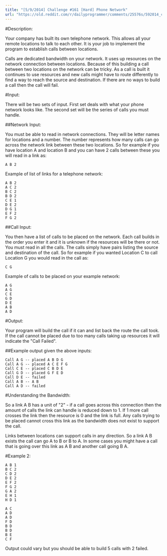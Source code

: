 ```yaml
---
title: "[5/9/2014] Challenge #161 [Hard] Phone Network"
url: "https://old.reddit.com/r/dailyprogrammer/comments/25576s/592014_challenge_161_hard_phone_network/"
---
```


#Description:

Your company has built its own telephone network. This allows all your remote locations to talk to each other. It is your job to implement the program to establish calls between locations.


Calls are dedicated bandwidth on your network. It uses up resources on the network connection between locations. Because of this building a call between two locations on the network can be tricky. As a call is built it continues to use resources and new calls might have to route differently to find a way to reach the source and destination. If there are no ways to build a call then the call will fail.

#Input:

There will be two sets of input. First set deals with what your phone network looks like. The second set will be the series of calls you must handle.

##Network Input:

You must be able to read in network connections. They will be letter names for locations and a number. The number represents how many calls can go across the network link between these two locations. So for example if you have location A and location B and you can have 2 calls between these you will read in a link as:

    A B 2


Example of list of links for a telephone network:

    A B 2
    A C 2
    B C 2
    B D 2
    C E 1
    D E 2
    D G 1
    E F 2
    F G 2

##Call Input:

You then have a list of calls to be placed on the network. Each call builds in the order you enter it and it is unknown if the resources will be there or not. You must read in all the calls. The calls simply have pairs listing the source and destination of the call. So for example if you wanted Location C to call Location G you would read in the call as:

    C G

Example of calls to be placed on your example network:

    A G
    A G
    C E
    G D
    D E
    A B
    A D

#Output:

Your program will build the call if it can and list back the route the call took. If the call cannot be placed due to too many calls taking up resources it will indicate the "Call Failed".


##Example output given the above inputs:

    Call A G -- placed A B D G
    Call A G -- placed A C E F G
    Call C E -- placed C B D E
    Call G D -- placed G F E D
    Call D E -- failed
    Call A B -- A B
    Call A D -- failed


#Understanding the Bandwidth:

So a link A B has a unit of "2" - if a call goes across this connection then the amount of calls the link can handle is reduced down to 1. If 1 more call crosses the link then the resource is 0 and the link is full. Any calls trying to be placed cannot cross this link as the bandwidth does not exist to support the call.

Links between locations can support calls in any direction. So a link A B exists the call can go A to B or B to A. In some cases you might have a call that is going over this link as A B and another call going B A.


#Example 2:

    A B 1
    B C 2
    C D 2
    D E 2
    E F 2
    F G 2
    G A 2
    E H 1
    H D 1

    A C
    A D
    A D
    F D
    B D
    B D
    B E
    C F


Output could vary but you should be able to build 5 calls with 2 failed.
